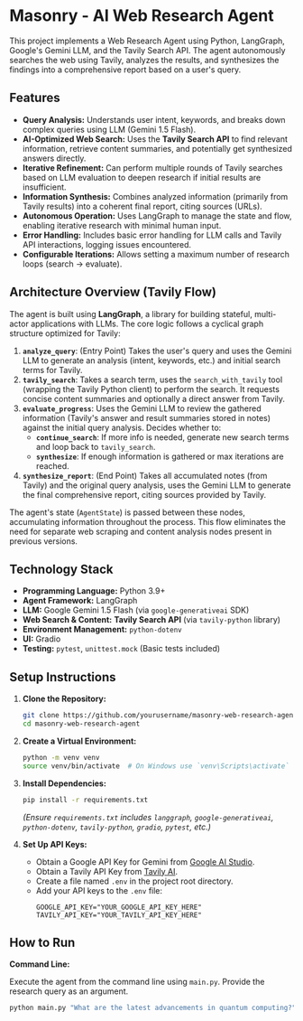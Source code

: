 # Masonry - AI Web Research Agent

This project implements a Web Research Agent using Python, LangGraph, Google's Gemini LLM, and the Tavily Search API. The agent autonomously searches the web using Tavily, analyzes the results, and synthesizes the findings into a comprehensive report based on a user's query.

## Features

-   **Query Analysis:** Understands user intent, keywords, and breaks down complex queries using LLM (Gemini 1.5 Flash).
-   **AI-Optimized Web Search:** Uses the **Tavily Search API** to find relevant information, retrieve content summaries, and potentially get synthesized answers directly.
-   **Iterative Refinement:** Can perform multiple rounds of Tavily searches based on LLM evaluation to deepen research if initial results are insufficient.
-   **Information Synthesis:** Combines analyzed information (primarily from Tavily results) into a coherent final report, citing sources (URLs).
-   **Autonomous Operation:** Uses LangGraph to manage the state and flow, enabling iterative research with minimal human input.
-   **Error Handling:** Includes basic error handling for LLM calls and Tavily API interactions, logging issues encountered.
-   **Configurable Iterations:** Allows setting a maximum number of research loops (search -> evaluate).

## Architecture Overview (Tavily Flow)

The agent is built using **LangGraph**, a library for building stateful, multi-actor applications with LLMs. The core logic follows a cyclical graph structure optimized for Tavily:

1.  **`analyze_query`**: (Entry Point) Takes the user's query and uses the Gemini LLM to generate an analysis (intent, keywords, etc.) and initial search terms for Tavily.
2.  **`tavily_search`**: Takes a search term, uses the `search_with_tavily` tool (wrapping the Tavily Python client) to perform the search. It requests concise content summaries and optionally a direct answer from Tavily.
3.  **`evaluate_progress`**: Uses the Gemini LLM to review the gathered information (Tavily's answer and result summaries stored in notes) against the initial query analysis. Decides whether to:
    *   **`continue_search`**: If more info is needed, generate new search terms and loop back to `tavily_search`.
    *   **`synthesize`**: If enough information is gathered or max iterations are reached.
4.  **`synthesize_report`**: (End Point) Takes all accumulated notes (from Tavily) and the original query analysis, uses the Gemini LLM to generate the final comprehensive report, citing sources provided by Tavily.

The agent's state (`AgentState`) is passed between these nodes, accumulating information throughout the process. This flow eliminates the need for separate web scraping and content analysis nodes present in previous versions.

## Technology Stack

-   **Programming Language:** Python 3.9+
-   **Agent Framework:** LangGraph
-   **LLM:** Google Gemini 1.5 Flash (via `google-generativeai` SDK)
-   **Web Search & Content:** **Tavily Search API** (via `tavily-python` library)
-   **Environment Management:** `python-dotenv`
-   **UI:** Gradio
-   **Testing:** `pytest`, `unittest.mock` (Basic tests included)

## Setup Instructions

1.  **Clone the Repository:**
    ```bash
    git clone https://github.com/yourusername/masonry-web-research-agent.git # Replace with your repo URL
    cd masonry-web-research-agent
    ```

2.  **Create a Virtual Environment:**
    ```bash
    python -m venv venv
    source venv/bin/activate  # On Windows use `venv\Scripts\activate`
    ```

3.  **Install Dependencies:**
    ```bash
    pip install -r requirements.txt
    ```
    *(Ensure `requirements.txt` includes `langgraph`, `google-generativeai`, `python-dotenv`, `tavily-python`, `gradio`, `pytest`, etc.)*

4.  **Set Up API Keys:**
    *   Obtain a Google API Key for Gemini from [Google AI Studio](https://aistudio.google.com/app/apikey).
    *   Obtain a Tavily API Key from [Tavily AI](https://tavily.com/).
    *   Create a file named `.env` in the project root directory.
    *   Add your API keys to the `.env` file:
        ```dotenv
        GOOGLE_API_KEY="YOUR_GOOGLE_API_KEY_HERE"
        TAVILY_API_KEY="YOUR_TAVILY_API_KEY_HERE"
        ```

## How to Run

**Command Line:**

Execute the agent from the command line using `main.py`. Provide the research query as an argument.

```bash
python main.py "What are the latest advancements in quantum computing?"